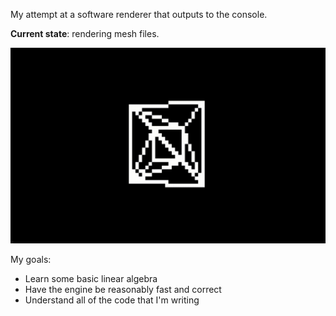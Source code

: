 My attempt at a software renderer that outputs to the console.

**Current state**: rendering mesh files.

![Cube rotating on screen](github/5-26-2025-cube.gif)

My goals:
- Learn some basic linear algebra
- Have the engine be reasonably fast and correct
- Understand all of the code that I'm writing
